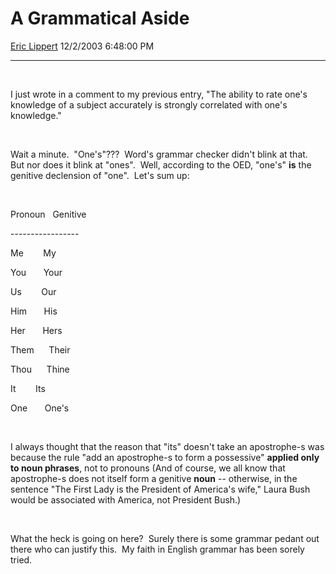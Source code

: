 # A Grammatical Aside

[Eric Lippert](https://social.msdn.microsoft.com/profile/Eric%20Lippert) 12/2/2003 6:48:00 PM

-----

 

 

I just wrote in a comment to my previous entry, "The ability to rate one's knowledge of a subject accurately is strongly correlated with one's knowledge."

 

 

Wait a minute.  "One's"???  Word's grammar checker didn't blink at that.  But nor does it blink at "ones".  Well, according to the OED, "one's" **is** the genitive declension of "one".  Let's sum up:

 

 

Pronoun   Genitive

\-----------------

Me        My

You       Your

Us        Our

Him       His

Her       Hers

Them      Their

Thou      Thine

It        Its

One       One's

 

 

I always thought that the reason that "its" doesn't take an apostrophe-s was because the rule "add an apostrophe-s to form a possessive" **applied only to noun phrases**, not to pronouns (And of course, we all know that apostrophe-s does not itself form a genitive **noun** -- otherwise, in the sentence "The First Lady is the President of America's wife," Laura Bush would be associated with America, not President Bush.)

 

 

What the heck is going on here?  Surely there is some grammar pedant out there who can justify this.  My faith in English grammar has been sorely tried.

